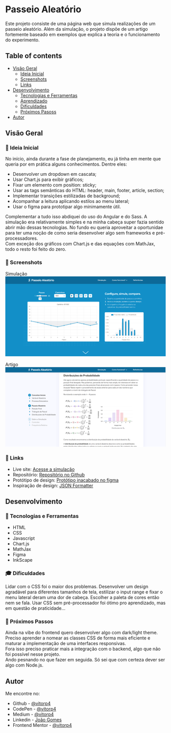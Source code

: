 # Passeio Aleatório

Este projeto consiste de uma página web que simula realizações de um passeio aleatório. Além da simulação, o projeto dispõe de um artigo fortemente baseado em exemplos que explica a teoria e o funcionamento
do experimento. 

## Table of contents

- [Visão Geral](#visão-geral)
  - [Ideia Inicial](#-ideia-inicial)
  - [Screenshots](#-screenshots)
  - [Links](#-links)
- [Desenvolvimento](#sesenvolvimento)
  - [Tecnologias e Ferramentas](#-tecnologias-e-ferramentas)
  - [Aprendizado](#-aprendizado)
  - [Dificuldades](#-dificuldades)
  - [Próximos Pasoss](#-próximos-passos)
- [Autor](#autor)

## Visão Geral

### 🎯 Ideia Inicial

No início, ainda durante a fase de planejamento, eu já tinha em mente que queria por em prática alguns conhecimentos. Dentre eles:

- Desenvolver um dropdown em cascata;
- Usar Chart.js para exibir gráficos;
- Fixar um elemento com position: sticky;
- Usar as tags semânticas do HTML: header, main, footer, article, section;
- Implementar transições estilizadas de background;
- Acompanhar a leitura aplicando estilos ao menu lateral;
- Usar o figma para prototipar algo minimamente útil.

Complementar a tudo isso abdiquei do uso do Angular e do Sass. A simulação era relativamente simples e na minha cabeça super fazia sentido abrir mão dessas tecnologias. No fundo eu queria aproveitar a oportunidae para ter uma noção de como seria desenvolver algo sem frameworks e pré-processadores. \
Com exceção dos gráficos com Chart.js e das equações com MathJax, todo o resto foi feito do zero.

### 📸 Screenshots

Simulação
![screenshot1](./assets/screenshot1.PNG)

Artigo
![another_gen](./assets/screenshot2.PNG)


### 🔗 Links

- Live site: [Acesse a simulação](vitorp4.github.io/random-walk)
- Repositório: [Repositório no Github](vitorp4.github.io/random-walk)
- Protótipo de design: [Protótipo inacabado no figma](https://www.figma.com/file/0DAlZkaMiXcSbp84pWthvS/random-walk?node-id=0%3A1)
- Inspiração de design: [JSON Formatter](https://jsonformatter.curiousconcept.com/)

## Desenvolvimento

### 🔨 Tecnologias e Ferramentas

- HTML
- CSS
- Javascript
- Chart.js
- MathJax
- Figma
- InkScape

### 🎓 Dificuldades

Lidar com o CSS foi o maior dos problemas. Desenvolver um design agradável para diferentes tamanhos de tela, estilizar o input range e fixar o menu lateral deram uma dor de cabeça. Escolher a paleta de cores então nem se fala. Usar CSS sem pré-processador foi ótimo pro aprendizado, mas em questão de praticidade...


### 🔮 Próximos Passos

Ainda na vibe do frontend quero desenvolver algo com dark/light theme. Preciso aprender a nomear as classes CSS de forma mais eficiente e maturar a implementação de uma interfaces responsivas. \
Fora isso preciso praticar mais a integração com o backend, algo que não foi possível nesse projeto. \
Ando pesnando no que fazer em seguida. Só sei que com certeza dever ser algo com Node.js.

## Autor
Me encontre no:

- Github - [@vitorp4](https://github.com/vitorp4)
- CodePen - [@vitorp4](https://codepen.io/vitorp4)
- Medium - [@vitorp4](https://medium.com/@vitorp4)
- Linkedin - [João Gomes](www.linkedin.com/in/joão-vitor-da-silva-gomes-a55a211b4)
- Frontend Mentor - [@vitorp4](https://www.frontendmentor.io/profile/vitorp4)